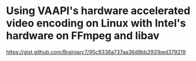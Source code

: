 # Using VAAPI's hardware accelerated video encoding on Linux with Intel's hardware on FFmpeg and libav
https://gist.github.com/Brainiarc7/95c9338a737aa36d9bb2931bed379219
